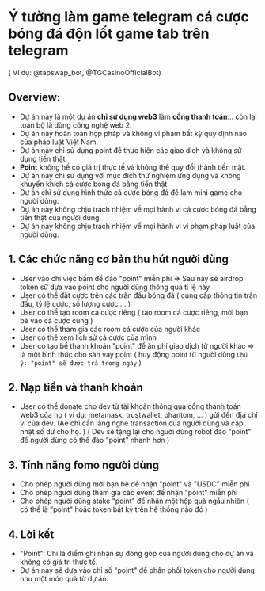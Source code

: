 #  Ý tưởng làm game telegram cá cược bóng đá độn lốt game tab trên telegram 
( Ví dụ: @tapswap_bot, @TGCasinoOfficialBot)
## Overview:
- Dự án này là một dự án **chỉ sử dụng web3** làm **cổng thanh toán**... còn lại toàn bộ là dùng công nghệ web 2.
- Dự án này hoàn toàn hợp pháp và không vi phạm bất kỳ quy định nào của pháp luật Việt Nam. 
- Dự án này chỉ sử dụng point để thực hiện các giao dịch và không sử dụng tiền thật.
- **Point** không hề có giá trị thực tế và không thể quy đổi thành tiền mặt.
- Dự án này chỉ sử dụng với mục đích thử nghiệm ứng dụng và không khuyến khích cá cược bóng đá bằng tiền thật.
- Dự án chỉ sử dụng hình thức cá cược bóng đá để làm mini game cho người dùng.
- Dự án này không chịu trách nhiệm về mọi hành vi cá cược bóng đá bằng tiền thật của người dùng.
- Dự án này không chịu trách nhiệm về mọi hành vi vi phạm pháp luật của người dùng.

## 1. Các chức năng cơ bản thu hút người dùng
- User vào chỉ việc bấm để đào "point" miễn phí => Sau này sẽ airdrop token sữ dựa vào point cho người dùng thông qua tỉ lệ này 
- User có thể đặt cược trên các trận đấu bóng đá ( cung cấp thông tin trận đấu, tỷ lệ cược, số lượng cược ... )
- User có thể tạo room cá cược riêng ( tạo room cá cược riêng, mời bạn bè vào cá cược cùng )
- User có thể tham gia các room cá cược của người khác
- User có thể xem lịch sử cá cược của mình
- User có tạo bể thanh khoản "point" để ăn phí giao dịch từ người khác => là một hình thức cho sàn vay point ( huy động point từ người dùng `Chú ý: "point" sẽ được trả trong ngày` ) 

## 2. Nạp tiền và thanh khoản
- User có thể donate cho dev từ tài khoản thông qua cổng thanh toán web3 của họ ( ví dụ: metamask, trustwallet, phantom, ... ) gửi đến địa chỉ ví của dev. (Ae chỉ cần lắng nghe transaction của người dùng và cập nhật số dư cho họ. )
  ( Dev sẽ tặng lại cho người dùng robot đào "point" để người dùng có thể đào "point" nhanh hơn )

## 3. Tính năng fomo người dùng
- Cho phép người dùng mời bạn bè để nhận "point" và "USDC" miễn phí
- Cho phép người dùng tham gia các event để nhận "point" miễn phí
- Cho phép người dùng stake "point" để nhận một hộp quà ngẫu nhiên ( có thể là "point" hoặc token bất kỳ trên hệ thống nào đó )

## 4. Lời kết
- "Point": Chỉ là điểm ghi nhận sự đóng góp của người dùng cho dự án và không có giá trị thực tế.
- Dự án này sẽ dựa vào chỉ số "point" để phân phối token cho người dùng như một món quà từ dự án.
